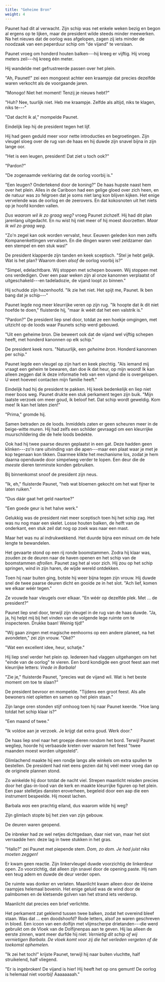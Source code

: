 ```yaml
---
title: "Geheime Bron"
weight: 4
---
```


Paunet had dit al verwacht. Zijn schip was net enkele weken bezig en begon al ergens op te lijken, maar de president wilde steeds minder meewerken. Na het nieuws dat de oorlog was afgelopen, zagen zij iets minder de noodzaak van een peperduur schip om "de vijand" te verslaan. 

Paunet vroeg om honderd houten balken---hij kreeg er vijftig. Hij vroeg meters zeil---hij kreeg één meter.

Hij wandelde met gefrustreerde passen over het plein. 

"Ah, Paunet!" zei een mongoest achter een kraampje dat precies dezelfde waren verkocht als de voorgaande jaren.

"Monogo! Niet het moment! Tenzij je nieuws hebt?"

"Huh? Nee, tuurlijk niet. Heb me kraampje. Zelfde als altijd, niks te klagen, niks te---"

"Dat dacht ik al," mompelde Paunet.

Eindelijk liep hij de president tegen het lijf.

Hij had geen geduld meer voor nette introducties en begroetingen. Zijn vleugel sloeg over de rug van de haas en hij duwde zijn snavel bijna in zijn lange oor.

"Het is een leugen, president! Dat ziet u toch ook?"

"Pardon?"

"De zogenaamde verklaring dat de oorlog voorbij is."

"Een leugen? Ondertekend door de koning?" De haas hupste naast hem over het plein. Alles in de Cariboon had een gelige gloed over zich heen, en de natuur was zo felgroen dat je soms niet lang kon blijven kijken. Het enige vervelende was de oorlog en de zeerovers. En dat kokosnoten uit het niets op je hoofd konden vallen. 

_Dus waarom wil ik zo graag weg?_ vroeg Paunet zichzelf. Hij had dit plan jarenlang uitgedacht. En nu wist hij niet meer of hij moest doorzetten. _Maar ik wil zo graag weg._

"Zo'n zegel kan ook worden vervalst, heur. Eeuwen geleden kon men zelfs Kompanenkettingen vervalsen. En die dingen waren veel zeldzamer dan een stempel en een stuk was!"

De president klapperde zijn tanden en keek sceptisch. "Stel je hebt gelijk. Wat is het plan? Waarom doen _alsof_ de oorlog voorbij is?"

"Simpel, edelachtbare. Wij stoppen met schepen bouwen. Wij stoppen met ons verdedigen. Over een paar weken zijn al onze kanonnen verplaatst of uitgeschakeld---en tadeladozie, de vijand loopt zo binnen."

Hij schudde zijn hazenhoofd. "Ik zie het niet. Het spijt me, Paunet. Ik ben bang dat je schip---"

Paunet legde nog meer kleurrijke veren op zijn rug. "Ik hoopte dat ik dit niet hoefde te doen," fluisterde hij, "maar ik wéét dat het een valstrik is."

"Pardon?" De president liep snel door, totdat ze een hoekje omgingen, met uitzicht op de loods waar Paunets schip werd gebouwd.

"Uit een geheime bron. Die beweert ook dat de vijand wel vijftig schepen heeft, met honderd kanonnen op elk schip."

De president keek nors. "Natuurlijk, een _geheime bron_. Honderd kanonnen per schip."

Paunet legde een vleugel op zijn hart en keek plechtig. "Als iemand mij vraagt een geheim te bewaren, dan doe ik dat heur, op mijn woord! Ik kan alleen zeggen dat ik deze informatie heb van een vijand die is overgelopen. U weet hoeveel contacten mijn familie heeft."

Eindelijk had hij de president te pakken. Hij keek bedenkelijk en liep niet meer boos weg. Paunet drukte een stuk perkament tegen zijn buik. "Mijn laatste verzoek om meer goud, ik beloof het. Dat schip wordt geweldig. Kom mee! Ik kan het laten zien!"

"Prima," gromde hij. 

Samen betraden ze de loods. Inmiddels zaten er geen scheuren meer in de beige-witte muren. Hij had zelfs een schilder gevraagd om een kleurrijke muurschildering die de hele loods bedekte.

Ook had hij twee paarse deuren geplaatst in een gat. Deze hadden geen klinken---zo'n rare uitvinding van die apen---maar een plaat waar je met je kop tegenaan kon tikken. Daarmee klikte het mechanisme los, zodat je hem daarna openduwde door simpelweg verder te lopen. Een deur die de _meeste_ dieren tenminste konden gebruiken. 

Bij binnenkomst snoof de president zijn neus.

"Ik, eh," fluisterde Paunet, "heb wat bloemen gekocht om het wat fijner te laten ruiken."

"Dus dáár gaat het geld naartoe?"

"Een goede geur is het halve werk."

Gelukkig was de president niet meer sceptisch toen hij het schip zag. Het was nu nog maar een skelet. Losse houten balken, de helft van de onderkant, een stuk zeil dat nog op zoek was naar een mast. 

Maar het was nu al indrukwekkend. Het duurde bijna een minuut om de hele lengte te bewandelen. 

Het gevaarte stond op een rij ronde boomstammen. Zodra hij klaar was, zouden ze de deuren naar de haven openen en het schip van de boomstammen _afrollen_. Paunet zag het al voor zich. Hij zou op het schip springen, wind in zijn haren, de wijde wereld ontdekken.

Toen hij naar buiten ging, botste hij weer bijna tegen zijn vrouw. Hij duwde snel de twee paarse deuren dicht en gooide ze in het slot. "Ach lief, komen we elkaar wéér tegen."

Ze vouwde haar vleugels over elkaar. "En wéér op dezelfde plek. Met ... de president?"

Paunet liep snel door, terwijl zijn vleugel in de rug van de haas duwde. "Ja, ja, hij helpt mij bij het vinden van de volgende lege ruimte om te inspecteren. Drukke baan! Weinig tijd!"

"Wij gaan zingen met magische eenhoorns op een andere planeet, na het avondeten," zei zijn vrouw. "Oké?"

"Wat een excellent idee, heur, schatje."

Hij liep snel verder het plein op. Iedereen had vlaggen uitgehangen om het "einde van de oorlog" te vieren. Een bord kondigde een groot feest aan met kleurrijke letters: _Vrede in Barbala!_

"Zie je," fluisterde Paunet, "precies wat de vijand wil. Wat is het beste moment om toe te slaan?"

De president bevroor en mompelde. "Tijdens een groot feest. Als alle bewoners niet opletten en samen op het plein staan."

Zijn lange oren stonden stijf omhoog toen hij naar Paunet keerde. "Hoe lang totdat het schip klaar is?"

"Een maand of twee."

"Ik voldoe aan je verzoek. Je krijgt dat extra goud. Werk door." 

De haas liep snel naar het groepje dieren rondom het bord. Terwijl Paunet wegliep, hoorde hij verbaasde kreten over waarom het feest "twee maanden moest worden uitgesteld".

Glimlachend maakte hij een rondje langs alle winkels om extra spullen te bestellen. De president had niet eens gezien dat hij véél meer vroeg dan op de originele plannen stond. 

Zo winkelde hij door totdat de nacht viel. Strepen maanlicht reisden precies door het glas-in-lood van de kerk en maakte kleurrijke figuren op het plein. Een paar stelletjes dansten eroverheen, begeleid door een aap die een instrument bespeelde. Hij moest lachen.

Barbala _was_ een prachtig eiland, dus waarom wilde hij weg?

Zijn glimlach stopte bij het zien van zijn gebouw. 

De deuren waren geopend. 

De inbreker had ze wel netjes dichtgedaan, daar niet van, maar het slot verraadde hen: deze lag in twee stukken in het gras.

"Hallo?" zei Paunet met piepende stem. _Dom, zo dom. Je had juist niks moeten zeggen!_

Er kwam geen reactie. Zijn linkervleugel duwde voorzichtig de linkerdeur open. Zo voorzichtig, dat alleen zijn snavel door de opening paste. Hij nam een teug adem en duwde de deur verder open.

De ruimte was donker en verlaten. Maanlicht kwam alleen door de kleine raampjes helemaal bovenin. Het enige geluid was de wind door de palmbomen en de kletsende golven van het strand iets verderop.

Maanlicht dat precies een brief verlichtte. 

Het perkament zat geklemd tussen twee balken, zodat het overeind bleef staan. Was dat ... een doodshoofd? Rode letters, alsof ze waren geschreven in bloed. Een icoon van een dolfijn met vlijmscherpe drietanden---die werd gebruikt om de Vloek van de Dolfijnenpas aan te geven. Hij las alleen de eerste zinnen, want meer durfde hij niet: _Vernietig dit schip of wij vernietigen Barbala. De vloek komt voor zij die het verleden vergeten of de toekomst ophemelen._

"Ik zei het toch!" krijste Paunet, terwijl hij naar buiten vluchtte, half struikelend, half vliegend. 

"Er is ingebroken! De vijand is hier! Hij heeft het op ons gemunt! De oorlog is helemaal niet voorbij! Aaaaaaaah."